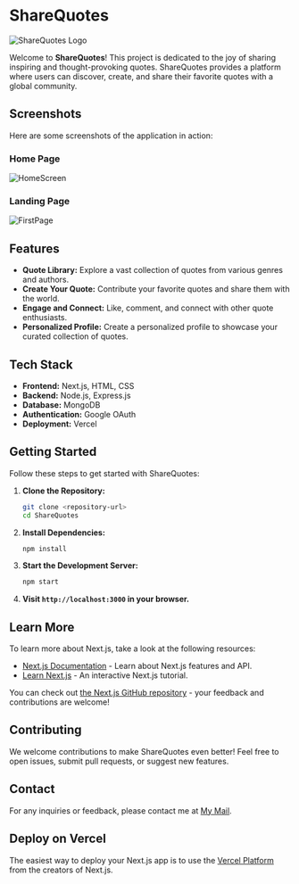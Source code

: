 
# ShareQuotes

![ShareQuotes Logo](.public/assets/images/logo.png) 


Welcome to **ShareQuotes**! This project is dedicated to the joy of sharing inspiring and thought-provoking quotes. ShareQuotes provides a platform where users can discover, create, and share their favorite quotes with a global community.


## Screenshots
Here are some screenshots of the application in action:

### Home Page
![HomeScreen](.public/assets/images/1.png) 

### Landing Page
![FirstPage](.public/assets/images/2.png) 

## Features

- **Quote Library:** Explore a vast collection of quotes from various genres and authors.
- **Create Your Quote:** Contribute your favorite quotes and share them with the world.
- **Engage and Connect:** Like, comment, and connect with other quote enthusiasts.
- **Personalized Profile:** Create a personalized profile to showcase your curated collection of quotes.

## Tech Stack

- **Frontend:** Next.js, HTML, CSS
- **Backend:** Node.js, Express.js
- **Database:** MongoDB
- **Authentication:** Google OAuth
- **Deployment:** Vercel

## Getting Started

Follow these steps to get started with ShareQuotes:

1. **Clone the Repository:**
   ```bash
   git clone <repository-url>
   cd ShareQuotes
   ```

2. **Install Dependencies:**
   ```bash
   npm install
   ```

3. **Start the Development Server:**
   ```bash
   npm start
   ```

4. **Visit `http://localhost:3000` in your browser.**


## Learn More

To learn more about Next.js, take a look at the following resources:

- [Next.js Documentation](https://nextjs.org/docs) - Learn about Next.js features and API.
- [Learn Next.js](https://nextjs.org/learn) - An interactive Next.js tutorial.

You can check out [the Next.js GitHub repository](https://github.com/vercel/next.js/) - your feedback and contributions are welcome!

## Contributing

We welcome contributions to make ShareQuotes even better! Feel free to open issues, submit pull requests, or suggest new features.

## Contact

For any inquiries or feedback, please contact me at [My Mail](mailto:shreyaspathak.ofc@gmail.com).

## Deploy on Vercel

The easiest way to deploy your Next.js app is to use the [Vercel Platform](https://vercel.com/new?utm_medium=default-template&filter=next.js&utm_source=create-next-app&utm_campaign=create-next-app-readme) from the creators of Next.js.
